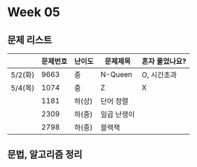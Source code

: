 # Week 05

## 문제 리스트

|                |문제번호|난이도|문제제목|혼자 풀었나요?|
|----------------|-------|------|-------|-------------|
|5/2(화)|9663|중|N-Queen|O, 시간초과|
|5/4(목)|1074|중|Z|X|
||1181|하(상)|단어 정렬||
||2309|하(중)|일곱 난쟁이||
||2798|하(중)|블랙잭||

## 문법, 알고리즘 정리
### 